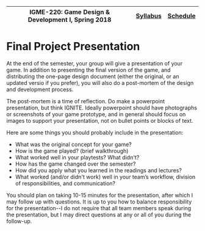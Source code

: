|  IGME-220: Game Design & Development I, Spring 2018 | [Syllabus](README.md) | [Schedule](Schedule.md) |
|----|----|----|

# Final Project Presentation

At the end of the semester, your group will give a presentation of your game. In addition to presenting the final version of the game, and distributing the one-page design document (either the original, or an updated versio if you prefer), you will also do a post-mortem of the design and development process.

The post-mortem is a time of reflection. Do make a powerpoint presentation, but think IGNITE. Ideally  powerpoint should have photographs or screenshots of your game prototype, and in general should focus on images to support your presentation, not on bullet points or blocks of text.

Here are some things you should probably include in the presentation:

* What was the original concept for your game?
* How is the game played? (brief walkthrough)
* What worked well in your playtests? What didn't? 
* How has the game changed over the semester?
* How did you apply what you learned in the readings and lectures? 
* What worked (and/or didn't work) well in your team’s workflow, division of responsibilities, and communication?

You should plan on taking 10-15 minutes for the presentation, after which I may follow up with questions. It is up to you how to balance responsibility for the presentation--I do not require that all team members speak during the presentation, but I may direct questions at any or all of you during the follow-up.

